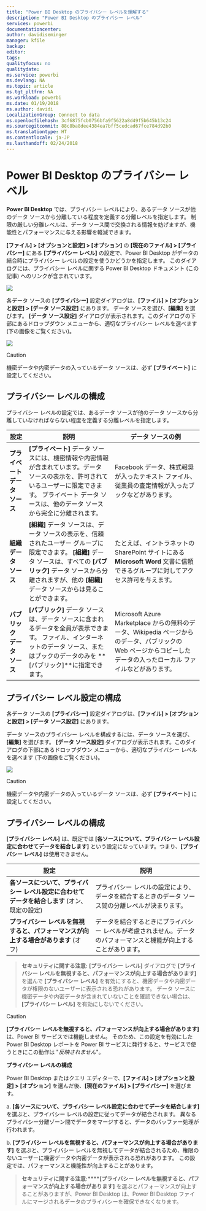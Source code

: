 ```yaml
---
title: "Power BI Desktop のプライバシー レベルを理解する"
description: "Power BI Desktop のプライバシー レベル"
services: powerbi
documentationcenter: 
author: davidiseminger
manager: kfile
backup: 
editor: 
tags: 
qualityfocus: no
qualitydate: 
ms.service: powerbi
ms.devlang: NA
ms.topic: article
ms.tgt_pltfrm: NA
ms.workload: powerbi
ms.date: 01/19/2018
ms.author: davidi
LocalizationGroup: Connect to data
ms.openlocfilehash: 3cf6875fcb0756bfa9f5622a8d49f5b645b13c24
ms.sourcegitcommit: 88c8ba8dee4384ea7bff5cedcad67fce784d92b0
ms.translationtype: HT
ms.contentlocale: ja-JP
ms.lasthandoff: 02/24/2018
---
```

# <a name="power-bi-desktop-privacy-levels"></a>Power BI Desktop のプライバシー レベル
**Power BI Desktop** では、プライバシー レベルにより、あるデータ ソースが他のデータ ソースから分離している程度を定義する分離レベルを指定します。 制限の厳しい分離レベルは、データ ソース間で交換される情報を妨げますが、機能性とパフォーマンスに与える影響を軽減できます。

**[ファイル] > [オプションと設定] > [オプション]** の **[現在のファイル] > [プライバシー]** にある **[プライバシー レベル]** の設定で、Power BI Desktop がデータの結合時にプライバシー レベルの設定を使うかどうかを指定します。 このダイアログには、プライバシー レベルに関する Power BI Desktop ドキュメント (この記事) へのリンクが含まれています。

![](media/desktop-privacy-levels/desktop_privacylevels1.png)

 各データ ソースの **[プライバシー]** 設定ダイアログは、**[ファイル] > [オプションと設定] > [データ ソース設定]** にあります。 データ ソースを選び、**[編集]** を選びます。 **[データ ソース設定]** ダイアログが表示されます。このダイアログの下部にあるドロップダウン メニューから、適切なプライバシー レベルを選べます (下の画像をご覧ください)。

 ![](media/desktop-privacy-levels/desktop_privacylevels2.png)

> [!CAUTION]
> 機密データや内密データの入っているデータ ソースは、必ず **[プライベート]** に設定してください。
> 
> 

## <a name="configure-a-privacy-level"></a>プライバシー レベルの構成
プライバシー レベルの設定では、あるデータ ソースが他のデータ ソースから分離していなければならない程度を定義する分離レベルを指定します。

| 設定 | 説明 | データ ソースの例 |
| --- | --- | --- |
| **プライベート データ ソース** |**[プライベート]** データ ソースには、機密情報や内密情報が含まれています。データ ソースの表示を、許可されているユーザーに限定できます。 プライベート データ ソースは、他のデータ ソースから完全に分離されます。 |Facebook データ、株式報奨が入ったテキスト ファイル、従業員の査定情報が入ったブックなどがあります。 |
| **組織データ ソース** |**[組織]** データ ソースは、データ ソースの表示を、信頼されたユーザー グループに限定できます。 **[組織]** データ ソースは、すべての **[パブリック]** データ ソースから分離されますが、他の **[組織]** データ ソースからは見ることができます。 |たとえば、イントラネットの SharePoint サイトにある **Microsoft Word** 文書に信頼できるグループに対してアクセス許可を与えます。 |
| **パブリック データ ソース** |**[パブリック]** データ ソースは、データ ソースに含まれるデータを全員が表示できます。 ファイル、インターネットのデータ ソース、またはブックのデータのみを **[パブリック]**に指定できます。 |Microsoft Azure Marketplace からの無料のデータ、Wikipedia ページからのデータ、パブリックの Web ページからコピーしたデータの入ったローカル ファイルなどがあります。 |

## <a name="configure-privacy-level-settings"></a>プライバシー レベル設定の構成
各データ ソースの **[プライバシー]** 設定ダイアログは、**[ファイル] > [オプションと設定] > [データ ソース設定]** にあります。

データ ソースのプライバシー レベルを構成するには、データ ソースを選び、**[編集]** を選びます。 **[データ ソース設定]** ダイアログが表示されます。このダイアログの下部にあるドロップダウン メニューから、適切なプライバシー レベルを選べます (下の画像をご覧ください)。

![](media/desktop-privacy-levels/desktop_privacylevels2.png)

> [!CAUTION]
> 機密データや内密データの入っているデータ ソースは、必ず **[プライベート]** に設定してください。
> 

## <a name="configure-privacy-levels"></a>プライバシー レベルの構成
**[プライバシー レベル]** は、既定では **[各ソースについて、プライバシー レベル設定に合わせてデータを結合します]** という設定になっています。つまり、**[プライバシー レベル]** は使用できません。

| 設定 | 説明 |
| --- | --- |
| **各ソースについて、プライバシー レベル設定に合わせてデータを結合します** (オン、既定の設定) |プライバシー レベルの設定により、データを結合するときのデータ ソース間の分離レベルが決まります。 |
| **プライバシー レベルを無視すると、パフォーマンスが向上する場合があります** (オフ) |データを結合するときにプライバシー レベルが考慮されません。データのパフォーマンスと機能が向上することがあります。 |

> **セキュリティに関する注意:** **[プライバシー レベル]** ダイアログで **[プライバシー レベルを無視すると、パフォーマンスが向上する場合があります]** を選んで **[プライバシー レベル]** を有効にすると、機密データや内密データが権限のないユーザーに表示される恐れがあります。 データ ソースに機密データや内密データが含まれていないことを確認できない場合は、**[プライバシー レベル]** を有効にしないでください。
> 
> 

> [!CAUTION]
> **[プライバシー レベルを無視すると、パフォーマンスが向上する場合があります]** は、Power BI サービスでは機能しません。 そのため、この設定を有効にした Power BI Desktop レポートを Power BI サービスに発行すると、サービスで使うときにこの動作は "*反映されません*"。
> 

**プライバシー レベルの構成**

Power BI Desktop またはクエリ エディターで、**[ファイル] > [オプションと設定] > [オプション]** を選んだ後、**[現在のファイル] > [プライバシー]** を選びます。

a. **[各ソースについて、プライバシー レベル設定に合わせてデータを結合します]** を選ぶと、プライバシー レベルの設定に従ってデータが結合されます。 異なるプライバシー分離ゾーン間でデータをマージすると、データのバッファー処理が行われます。

b. **[プライバシー レベルを無視すると、パフォーマンスが向上する場合があります]** を選ぶと、プライバシー レベルを無視してデータが結合されるため、権限のないユーザーに機密データや内密データが表示される恐れがあります。 この設定では、パフォーマンスと機能性が向上することがあります。

> **セキュリティに関する注意:****[プライバシー レベルを無視すると、パフォーマンスが向上する場合があります]** を選ぶとパフォーマンスが向上することがありますが、Power BI Desktop は、Power BI Desktop ファイルにマージされるデータのプライバシーを確保できなくなります。
> 
> 

